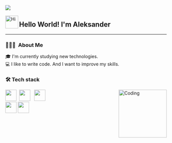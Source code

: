 <img  src="/home/wilfordd/Загрузки/Fringer2423-main/assets/Banner.jpg"/>&nbsp;

<img alt="Hi" src="./assets/wave.gif" width='40' align="left"/><h2>Hello World! I'm Aleksander</h2>
***

### 👨🏻‍💻&nbsp; About Me

🎓 I'm currently studying new technologies.    
💻 I like to write code. And I want to improve my skills.        


### 🛠 Tech stack  &nbsp;

<img alt="Coding" height="150em" src="/home/wilfordd/Загрузки/Fringer2423-main/assets/JXA0.gif" align="right"/>

<img height="35em" src="https://img.icons8.com/color/48/null/c-plus-plus-logo.png"/>&nbsp;
<img height="35em" src="/home/wilfordd/Загрузки/Fringer2423-main/assets/qt.png"/> &nbsp; 
<img height="35em" src="https://img.icons8.com/color/48/null/git.png"/>&nbsp; \
<img height="35em" src="https://img.icons8.com/color/48/null/linux--v1.png"/>
<img height="35em" src="/home/wilfordd/Загрузки/Fringer2423-main/assets/github.png"/> 
